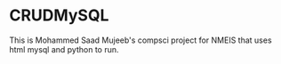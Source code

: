# CRUDMySQL

This is Mohammed Saad Mujeeb's compsci project for NMEIS that uses html mysql and python to run. 
